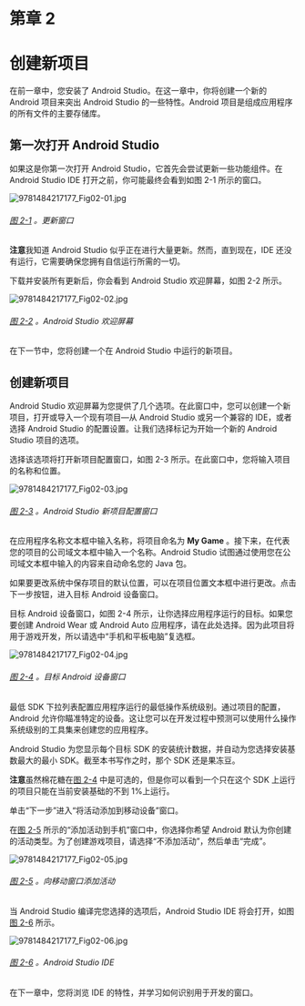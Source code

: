 # 第章 2

# 创建新项目

在前一章中，您安装了 Android Studio。在这一章中，你将创建一个新的 Android 项目来突出 Android Studio 的一些特性。Android 项目是组成应用程序的所有文件的主要存储库。

## 第一次打开 Android Studio

如果这是你第一次打开 Android Studio，它首先会尝试更新一些功能组件。在 Android Studio IDE 打开之前，你可能最终会看到如图 2-1 所示的窗口。

![9781484217177_Fig02-01.jpg](img/9781484217177_Fig02-01.jpg)

###### [图 2-1](#_Fig1) 。更新窗口

**注意**我知道 Android Studio 似乎正在进行大量更新。然而，直到现在，IDE 还没有运行，它需要确保您拥有自信运行所需的一切。

下载并安装所有更新后，你会看到 Android Studio 欢迎屏幕，如图 2-2 所示。

![9781484217177_Fig02-02.jpg](img/9781484217177_Fig02-02.jpg)

###### [图 2-2](#_Fig2) 。Android Studio 欢迎屏幕

在下一节中，您将创建一个在 Android Studio 中运行的新项目。

## 创建新项目

Android Studio 欢迎屏幕为您提供了几个选项。在此窗口中，您可以创建一个新项目，打开或导入一个现有项目—从 Android Studio 或另一个兼容的 IDE，或者选择 Android Studio 的配置设置。让我们选择标记为开始一个新的 Android Studio 项目的选项。

选择该选项将打开新项目配置窗口，如图 2-3 所示。在此窗口中，您将输入项目的名称和位置。

![9781484217177_Fig02-03.jpg](img/9781484217177_Fig02-03.jpg)

###### [图 2-3](#_Fig3) 。Android Studio 新项目配置窗口

在应用程序名称文本框中输入名称，将项目命名为 **My Game** 。接下来，在代表您的项目的公司域文本框中输入一个名称。Android Studio 试图通过使用您在公司域文本框中输入的内容来自动命名您的 Java 包。

如果要更改系统中保存项目的默认位置，可以在项目位置文本框中进行更改。点击下一步按钮，进入目标 Android 设备窗口。

目标 Android 设备窗口，如图 2-4 所示，让你选择应用程序运行的目标。如果您要创建 Android Wear 或 Android Auto 应用程序，请在此处选择。因为此项目将用于游戏开发，所以请选中“手机和平板电脑”复选框。

![9781484217177_Fig02-04.jpg](img/9781484217177_Fig02-04.jpg)

###### [图 2-4](#_Fig4) 。目标 Android 设备窗口

最低 SDK 下拉列表配置应用程序运行的最低操作系统级别。通过项目的配置，Android 允许你瞄准特定的设备。这让您可以在开发过程中预测可以使用什么操作系统级别的工具集来创建您的应用程序。

Android Studio 为您显示每个目标 SDK 的安装统计数据，并自动为您选择安装基数最大的最小 SDK。截至本书写作之时，那个 SDK 还是果冻豆。

**注意**虽然棉花糖在[图 2-4](#Fig4) 中是可选的，但是你可以看到一个只在这个 SDK 上运行的项目只能在当前安装基础的不到 1%上运行。

单击“下一步”进入“将活动添加到移动设备”窗口。

在[图 2-5](#Fig5) 所示的“添加活动到手机”窗口中，你选择你希望 Android 默认为你创建的活动类型。为了创建游戏项目，请选择“不添加活动”，然后单击“完成”。

![9781484217177_Fig02-05.jpg](img/9781484217177_Fig02-05.jpg)

###### [图 2-5](#_Fig5) 。向移动窗口添加活动

当 Android Studio 编译完您选择的选项后，Android Studio IDE 将会打开，如图[图 2-6](#Fig6) 所示。

![9781484217177_Fig02-06.jpg](img/9781484217177_Fig02-06.jpg)

###### [图 2-6](#_Fig6) 。Android Studio IDE

在下一章中，您将浏览 IDE 的特性，并学习如何识别用于开发的窗口。